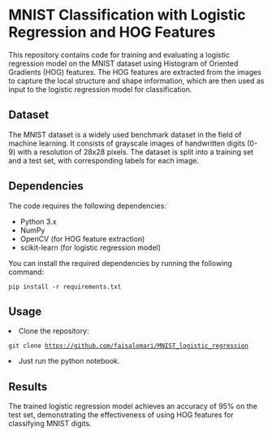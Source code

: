 <h1>MNIST Classification with Logistic Regression and HOG Features</h1>

<p>
    This repository contains code for training and evaluating a logistic regression model on the MNIST dataset using Histogram of Oriented Gradients (HOG) features. The HOG features are extracted from the images to capture the local structure and shape information, which are then used as input to the logistic regression model for classification.
</p>

<h2>Dataset</h2>

<p>
    The MNIST dataset is a widely used benchmark dataset in the field of machine learning. It consists of grayscale images of handwritten digits (0-9) with a resolution of 28x28 pixels. The dataset is split into a training set and a test set, with corresponding labels for each image.
</p>

<h2>Dependencies</h2>

<p>
    The code requires the following dependencies:
</p>

<ul>
    <li>Python 3.x</li>
    <li>NumPy</li>
    <li>OpenCV (for HOG feature extraction)</li>
    <li>scikit-learn (for logistic regression model)</li>
</ul>

<p>
    You can install the required dependencies by running the following command:
</p>

<pre><code>pip install -r requirements.txt</code></pre>

<h2>Usage</h2>

<li>Clone the repository:
    <pre><code>git clone <a href="https://github.com/faisalomari/MNIST_logistic_regression">https://github.com/faisalomari/MNIST_logistic_regression</a></code></pre>
</li>

<li>Just run the python notebook.
</li>



<h2>Results</h2>

<p>The trained logistic regression model achieves an accuracy of 95% on the test set, demonstrating the effectiveness of using HOG features for classifying MNIST digits.</p>
